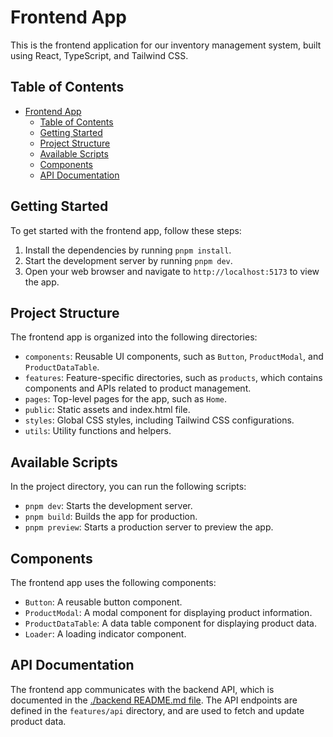 # Frontend App

This is the frontend application for our inventory management system, built using React, TypeScript, and Tailwind CSS.

## Table of Contents

- [Frontend App](#frontend-app)
  - [Table of Contents](#table-of-contents)
  - [Getting Started](#getting-started)
  - [Project Structure](#project-structure)
  - [Available Scripts](#available-scripts)
  - [Components](#components)
  - [API Documentation](#api-documentation)

## Getting Started

To get started with the frontend app, follow these steps:

1. Install the dependencies by running `pnpm install`.
2. Start the development server by running `pnpm dev`.
3. Open your web browser and navigate to `http://localhost:5173` to view the app.

## Project Structure

The frontend app is organized into the following directories:

* `components`: Reusable UI components, such as `Button`, `ProductModal`, and `ProductDataTable`.
* `features`: Feature-specific directories, such as `products`, which contains components and APIs related to product management.
* `pages`: Top-level pages for the app, such as `Home`.
* `public`: Static assets and index.html file.
* `styles`: Global CSS styles, including Tailwind CSS configurations.
* `utils`: Utility functions and helpers.

## Available Scripts

In the project directory, you can run the following scripts:

* `pnpm dev`: Starts the development server.
* `pnpm build`: Builds the app for production.
* `pnpm preview`: Starts a production server to preview the app.

## Components

The frontend app uses the following components:

* `Button`: A reusable button component.
* `ProductModal`: A modal component for displaying product information.
* `ProductDataTable`: A data table component for displaying product data.
* `Loader`: A loading indicator component.

## API Documentation

The frontend app communicates with the backend API, which is documented in the [./backend README.md file](../backend/README.md). The API endpoints are defined in the `features/api` directory, and are used to fetch and update product data.